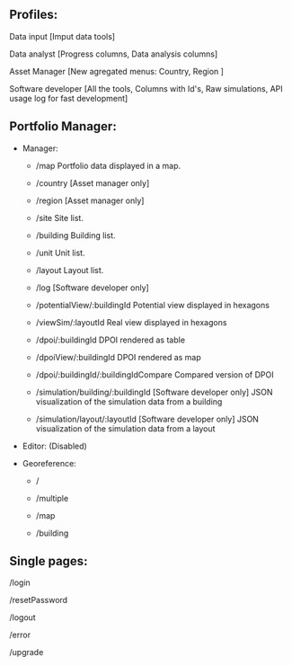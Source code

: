Profiles:
---------
Data input		[Imput data tools]

Data analyst		[Progress columns, Data analysis columns]

Asset Manager		[New agregated menus: Country, Region ]

Software developer	[All the tools, Columns with Id's, Raw simulations, API usage log for fast development]


Portfolio Manager:
------------------

* Manager:
	- /map					Portfolio data displayed in a map.
	- /country	[Asset manager only]		
	- /region	[Asset manager only]
	- /site					Site list.
	- /building				Building list.	
	- /unit					Unit list.	
	- /layout				Layout list.	

	- /log		[Software developer only]

	- /potentialView/:buildingId		Potential view displayed in hexagons	
	- /viewSim/:layoutId			Real view displayed in hexagons	

	- /dpoi/:buildingId			DPOI rendered as table	
	- /dpoiView/:buildingId			DPOI rendered as map
	- /dpoi/:buildingId/:buildingIdCompare	Compared version of DPOI

	- /simulation/building/:buildingId	[Software developer only] JSON visualization of the simulation data from a building
	- /simulation/layout/:layoutId		[Software developer only] JSON visualization of the simulation data from a layout

* Editor: (Disabled)
	
* Georeference:

	- /
	
	- /multiple
	
	- /map
	
	- /building



Single pages:
-------------

/login

/resetPassword

/logout

/error

/upgrade
